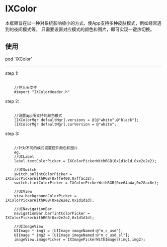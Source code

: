 # IXColor

本框架旨在以一种对系统影响极小的方式，使App支持多种皮肤模式，例如经常遇到的夜间模式等。
只需要设置对应模式的颜色和图片，即可实现一键热切换。

## 使用
pod 'IXColor'

-------------

step 1:
<pre><code>
    //导入头文件
    #import "IXColorHeader.h"
</code></pre>

step 2:
<pre><code>
    //设置app所支持的颜色模式
    [IXColorMgr defaultMgr].versions = @[@"white",@"black"];
    [IXColorMgr defaultMgr].curVersion = @"white";
</code></pre>

step 3:
<pre><code>
    //针对不同的模式设置控件颜色和图片
    eg.
    //UILabel
    label.textColorPicker = IXColorPickerWithRGB(0x1d1d1d,0xe2e2e2);
    
    //UISwitch
    switch.onTintColorPicker = IXColorPickerWithRGB(0xffe400,0xffac32);
    switch.tintColorPicker = IXColorPickerWithRGB(0xe64a4a,0x28ac8e);
    
    //UIView
    view.backgroundColorPicker = IXColorPickerWithRGB(0xe2e2e2,0x1d1d1d);
    
    //UINavigationBar
    navigationBar.barTintColorPicker = IXColorPickerWithRGB(0xe2e2e2,0x1d1d1d);
    
    //UIImageView
    UIImage * img1 = [UIImage imageNamed:@"m_c_usd"];
    UIImage * img2 = [UIImage imageNamed:@"m_c_usd_sl"];
    imageView.imagePicker = IXImagePickerWithImages(img1,img2);
</code></pre>
